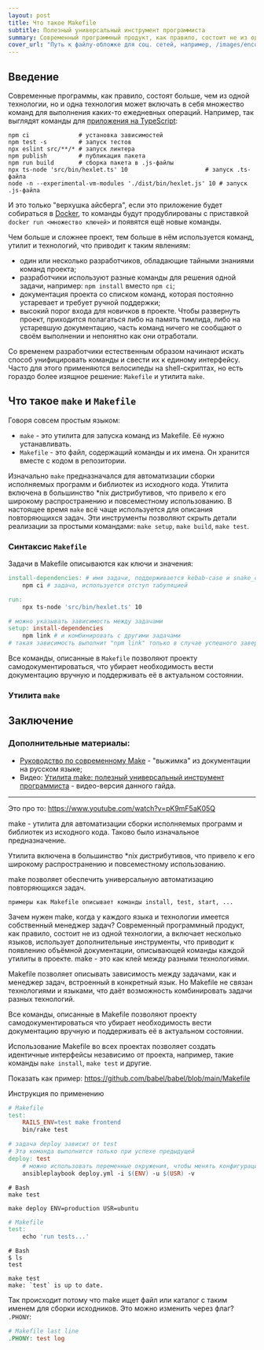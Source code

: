 ```yaml
---
layout: post
title: Что такое Makefile
subtitle: Полезный универсальный инструмент программиста
summary: Современный программный продукт, как правило, состоит не из одной технологии, а включает несколько языков, использует дополнительные инструменты, что приводит к появлению объёмной документации, описывающей команды каждой утилиты в проекте. В этом гайде вы узнаете как утилита make позволяет справиться с этой сложностью и унифицировать команды, независимо от технологии.
cover_url: "Путь к файлу-обложке для соц. сетей, например, /images/encoding/Unicode-Logo.jpg"
---
```


## Введение

Современные программы, как правило, состоят больше, чем из одной технологии, но и одна технология может включать в себя множество команд для выполнения каких-то ежедневных операций. Например, так выглядят команды для [приложения на TypeScript](https://github.com/hexlet-boilerplates/ts-package):

```shell script
npm ci              # установка зависимостей
npm test -s         # запуск тестов
npx eslint src/**/* # запуск линтера
npm publish         # публикация пакета
npm run build       # сборка пакета в .js-файлы  
npx ts-node 'src/bin/hexlet.ts' 10                      # запуск .ts-файла
node -n --experimental-vm-modules './dist/bin/hexlet.js' 10 # запуск .js-файла
``` 

И это только "верхушка айсберга", если это приложение будет собираться в [Docker](https://guides.hexlet.io/docker/), то команды будут продублированы с приставкой `docker run <множество ключей>` и появятся ещё новые команды. 

Чем больше и сложнее проект, тем больше в нём используется команд, утилит и технологий, что приводит к таким явлениям:

* один или несколько разработчиков, обладающие тайными знаниями команд проекта;
* разработчики используют разные команды для решения одной задачи, например: `npm install` вместо `npm ci`;
* документация проекта со списком команд, которая постоянно устаревает и требует ручной поддержки;
* высокий порог входа для новичков в проекте. Чтобы развернуть проект, приходится полагаться либо на память тимлида, либо на устаревшую документацию, часть команд ничего не сообщают о своём выполнении и непонятно как они отработали.

Со временем разработчики естественным образом начинают искать способ унифицировать команды и свести их к единому интерфейсу. Часто для этого применяются велосипеды на shell-скриптах, но есть гораздо более изящное решение: `Makefile` и утилита `make`.


## Что такое `make` и `Makefile`

Говоря совсем простым языком:

* `make` - это утилита для запуска команд из Makefile. Её нужно устанавливать.
* `Makefile` - это файл, содержащий команды и их имена. Он хранится вместе с кодом в репозитории.

Изначально `make` предназначался для автоматизации сборки исполняемых программ и библиотек из исходного кода. Утилита включена в большинство *nix дистрибутивов, что привело к его широкому распространению и повсеместному использованию. В настоящее время `make` всё чаще используется для описания повторяющихся задач. Эти инструменты позволяют скрыть детали реализации за простыми командами: `make setup`, `make build`, `make test`.

### Синтаксис `Makefile`

Задачи в Makefile описываются как ключи и значения:

```makefile
install-dependencies: # имя задачи, поддерживается kebab-case и snake_case
	npm ci # задача, используется отступ табуляцией

run:
	npx ts-node 'src/bin/hexlet.ts' 10

# можно указывать зависимость между задачами
setup: install-dependencies
	npm link # и комбинировать с другими задачами
# такая зависимость выполнит "npm link" только в случае успешного завершения "npm ci"
```

Все команды, описанные в `Makefile` позволяют проекту самодокументироваться, что убирает необходимость вести документацию вручную и поддерживать её в актуальном состоянии. 

### Утилита `make`


## Заключение

### Дополнительные материалы:

* [Руководство по современному Make](https://ru.makefile.site/) - "выжимка" из документации на русском языке;
* Видео: [Утилита make: полезный универсальный инструмент программиста](https://www.youtube.com/watch?v=pK9mF5aK05Q) - видео-версия данного гайда.

----

Это про то: https://www.youtube.com/watch?v=pK9mF5aK05Q

make - утилита для автоматизации сборки исполняемых программ и библиотек из исходного кода. Таково было изначальное предназначение. 

Утилита включена в большинство *nix дистрибутивов, что привело к его широкому распространению и повсеместному использованию.

make позволяет обеспечить универсальную автоматизацию повторяющихся задач.

```text
примеры как Makefile описывает команды install, test, start, ...
```

Зачем нужен make, когда у каждого языка и технологии имеется собственный менеджер задач? Современный программный продукт, как правило, состоит не из одной технологии, а включает несколько языков, использует дополнительные инструменты, что приводит к появлению объёмной документации, описывающей команды каждой утилиты в проекте. make - это как клей между разными технологиями.

Makefile позволяет описывать зависимость между задачами, как и менеджер задач, встроенный в конкретный язык. Но Makefile не связан технологиями и языками, что даёт возможность комбинировать задачи разных технологий. 

Все команды, описанные в Makefile позволяют проекту самодокументироваться что убирает необходимость вести документацию вручную и поддерживать её в актуальном состоянии.

Использование Makefile во всех проектах позволяет создать идентичные интерфейсы независимо от проекта, например, такие команды `make install`, `make test` и другие.

Показать как пример:
https://github.com/babel/babel/blob/main/Makefile

Инструкция по применению
```makefile
# Makefile
test:
	RAILS_ENV=test make frontend
	bin/rake test

# задача deploy зависит от test
# Эта команда выполнится только при успехе предыдущей 
deploy: test
	# можно использовать переменные окружения, чтобы менять конфигурацию
	ansibleplaybook deploy.yml -i $(ENV) -u $(USR) -v
```

```shell script
# Bash
make test

make deploy ENV=production USR=ubuntu
```

```makefile
# Makefile
test:
	echo 'run tests...'
```

```shell script
# Bash
$ ls
test

make test
make: `test` is up to date.
```

Так происходит потому что make ищет файл или каталог с таким именем для сборки исходников. Это можно изменить через флаг? `.PHONY`:

```makefile
# Makefile last line
.PHONY: test log
```

